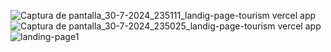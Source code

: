 ![Captura de pantalla_30-7-2024_235111_landig-page-tourism vercel app](https://github.com/user-attachments/assets/61e3c859-02ef-4d08-8892-c23c157288c4)
![Captura de pantalla_30-7-2024_235025_landig-page-tourism vercel app](https://github.com/user-attachments/assets/eec0ef93-dc44-44b0-a0c1-a62cf79f89c4)
![landing-page1](https://github.com/user-attachments/assets/147dc983-2e7e-4ffa-ae1e-fa0e2d9799cf)
